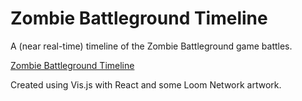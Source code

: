 # Zombie Battleground Timeline

A (near real-time) timeline of the Zombie Battleground game battles.

[Zombie Battleground Timeline](https://vicnala.github.io/zb-battles-timeline-api-contest/)

Created using Vis.js with React and some Loom Network artwork.
